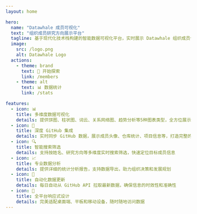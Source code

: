 ```yaml
---
layout: home

hero:
  name: "Datawhale 成员可视化"
  text: "组织成员研究方向展示平台"
  tagline: 基于现代化技术栈构建的智能数据可视化平台，实时展示 Datawhale 组织成员信息与研究方向分布
  image:
    src: /logo.png
    alt: Datawhale Logo
  actions:
    - theme: brand
      text: 🚀 开始探索
      link: /members
    - theme: alt
      text: 📊 数据统计
      link: /stats

features:
  - icon: 📊
    title: 多维度数据可视化
    details: 提供饼图、柱状图、词云、关系网络图、趋势分析等5种图表类型，全方位展示成员研究方向分布
  - icon: 🔗
    title: 深度 GitHub 集成
    details: 实时同步 GitHub 数据，展示成员头像、仓库统计、项目信息等，打造完整的开发者画像
  - icon: 🔍
    title: 智能搜索筛选
    details: 支持按姓名、研究方向等多维度实时搜索筛选，快速定位目标成员信息
  - icon: 📈
    title: 专业数据分析
    details: 提供详细的统计分析报告，支持数据导出，助力组织决策和发展规划
  - icon: 🔄
    title: 自动化数据更新
    details: 每日自动从 GitHub API 拉取最新数据，确保信息的时效性和准确性
  - icon: 📱
    title: 全平台响应式设计
    details: 完美适配桌面端、平板和移动设备，随时随地访问数据
---
```

